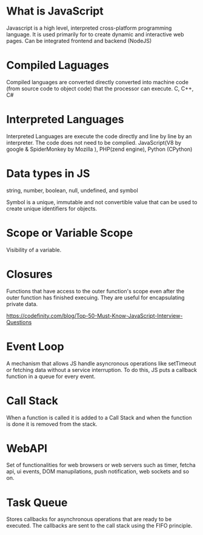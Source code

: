 # What is JavaScript 

Javascript is a high level, interpreted cross-platform programming language. It is used primarily for to create dynamic and interactive web pages. Can be integrated frontend and backend (NodeJS)

# Compiled Laguages

Compiled languages are converted directly converted into machine code (from source code to object code) that the processor can execute. C, C++, C#

# Interpreted Languages

Interpreted Languages are execute the code directly and line by line by an interpreter. The code does not need to be complied. JavaScript(V8 by google & SpiderMonkey by Mozilla ), PHP(zend engine), Python (CPython)

# Data types in JS

string, number, boolean, null, undefined, and symbol

Symbol is a unique, immutable and not convertible value that can be used to create unique identifiers for objects.

 # Scope or Variable Scope

Visibility of a variable.

# Closures

Functions that have access to the outer function's scope even after the outer function has finished execuing. They are useful for encapsulating private data.

https://codefinity.com/blog/Top-50-Must-Know-JavaScript-Interview-Questions

# Event Loop

A mechanism that allows JS handle asyncronous operations like setTimeout or fetching data without a service interruption. To do this, JS puts a callback function in a queue for every event.

# Call Stack

When a function is called it is added to a Call Stack and when the function is done it is removed from the stack.

# WebAPI

Set of functionalities for web browsers or web servers such as timer, fetcha api, ui events, DOM manupilations, push notification, web sockets and so on.

# Task Queue 

Stores callbacks for asynchronous operations that are ready to be executed. The callbacks are sent to the call stack using the FIFO principle.